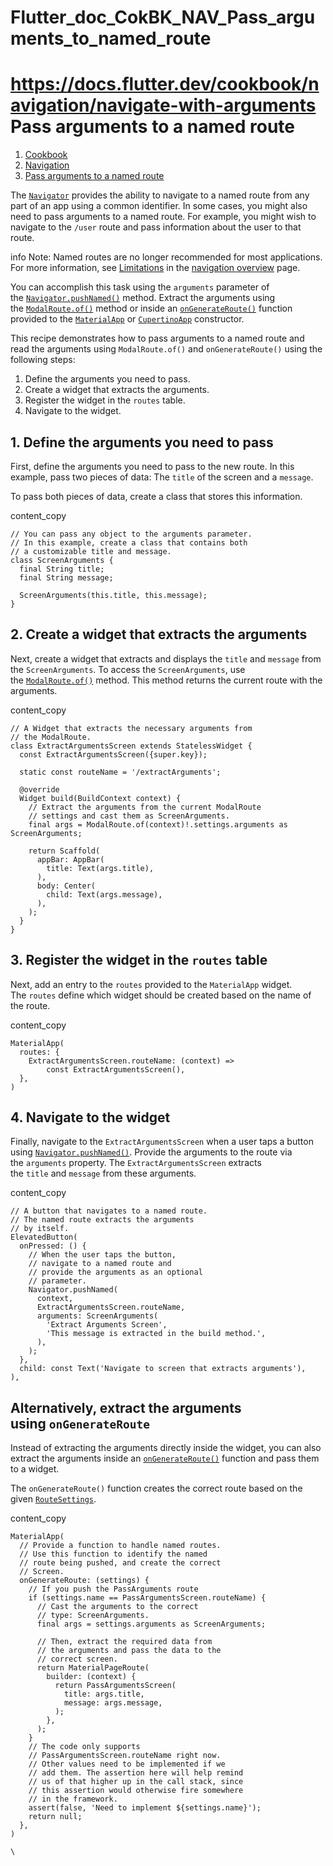 # Flutter_doc_CokBK_NAV_Pass_arguments_to_named_route
 https://docs.flutter.dev/cookbook/navigation/navigate-with-arguments
Pass arguments to a named route
===============================

1.  [Cookbook](https://docs.flutter.dev/cookbook)
2.  [Navigation](https://docs.flutter.dev/cookbook/navigation)
3.  [Pass arguments to a named route](https://docs.flutter.dev/cookbook/navigation/navigate-with-arguments)

The [`Navigator`](https://api.flutter.dev/flutter/widgets/Navigator-class.html) provides the ability to navigate to a named route from any part of an app using a common identifier. In some cases, you might also need to pass arguments to a named route. For example, you might wish to navigate to the `/user` route and pass information about the user to that route.

info Note: Named routes are no longer recommended for most applications. For more information, see [Limitations](https://docs.flutter.dev/ui/navigation#limitations) in the [navigation overview](https://docs.flutter.dev/ui/navigation) page.

You can accomplish this task using the `arguments` parameter of the [`Navigator.pushNamed()`](https://api.flutter.dev/flutter/widgets/Navigator/pushNamed.html) method. Extract the arguments using the [`ModalRoute.of()`](https://api.flutter.dev/flutter/widgets/ModalRoute/of.html) method or inside an [`onGenerateRoute()`](https://api.flutter.dev/flutter/widgets/WidgetsApp/onGenerateRoute.html) function provided to the [`MaterialApp`](https://api.flutter.dev/flutter/material/MaterialApp-class.html) or [`CupertinoApp`](https://api.flutter.dev/flutter/cupertino/CupertinoApp-class.html) constructor.

This recipe demonstrates how to pass arguments to a named route and read the arguments using `ModalRoute.of()` and `onGenerateRoute()` using the following steps:

1.  Define the arguments you need to pass.
2.  Create a widget that extracts the arguments.
3.  Register the widget in the `routes` table.
4.  Navigate to the widget.

[](https://docs.flutter.dev/cookbook/navigation/navigate-with-arguments#1-define-the-arguments-you-need-to-pass)1\. Define the arguments you need to pass
---------------------------------------------------------------------------------------------------------------------------------------------------------

First, define the arguments you need to pass to the new route. In this example, pass two pieces of data: The `title` of the screen and a `message`.

To pass both pieces of data, create a class that stores this information.

content_copy

```
// You can pass any object to the arguments parameter.
// In this example, create a class that contains both
// a customizable title and message.
class ScreenArguments {
  final String title;
  final String message;

  ScreenArguments(this.title, this.message);
}
```

[](https://docs.flutter.dev/cookbook/navigation/navigate-with-arguments#2-create-a-widget-that-extracts-the-arguments)2\. Create a widget that extracts the arguments
---------------------------------------------------------------------------------------------------------------------------------------------------------------------

Next, create a widget that extracts and displays the `title` and `message` from the `ScreenArguments`. To access the `ScreenArguments`, use the [`ModalRoute.of()`](https://api.flutter.dev/flutter/widgets/ModalRoute/of.html) method. This method returns the current route with the arguments.

content_copy

```
// A Widget that extracts the necessary arguments from
// the ModalRoute.
class ExtractArgumentsScreen extends StatelessWidget {
  const ExtractArgumentsScreen({super.key});

  static const routeName = '/extractArguments';

  @override
  Widget build(BuildContext context) {
    // Extract the arguments from the current ModalRoute
    // settings and cast them as ScreenArguments.
    final args = ModalRoute.of(context)!.settings.arguments as ScreenArguments;

    return Scaffold(
      appBar: AppBar(
        title: Text(args.title),
      ),
      body: Center(
        child: Text(args.message),
      ),
    );
  }
}
```

[](https://docs.flutter.dev/cookbook/navigation/navigate-with-arguments#3-register-the-widget-in-the-routes-table)3\. Register the widget in the `routes` table
---------------------------------------------------------------------------------------------------------------------------------------------------------------

Next, add an entry to the `routes` provided to the `MaterialApp` widget. The `routes` define which widget should be created based on the name of the route.

content_copy

```
MaterialApp(
  routes: {
    ExtractArgumentsScreen.routeName: (context) =>
        const ExtractArgumentsScreen(),
  },
)
```

[](https://docs.flutter.dev/cookbook/navigation/navigate-with-arguments#4-navigate-to-the-widget)4\. Navigate to the widget
---------------------------------------------------------------------------------------------------------------------------

Finally, navigate to the `ExtractArgumentsScreen` when a user taps a button using [`Navigator.pushNamed()`](https://api.flutter.dev/flutter/widgets/Navigator/pushNamed.html). Provide the arguments to the route via the `arguments` property. The `ExtractArgumentsScreen` extracts the `title` and `message` from these arguments.

content_copy

```
// A button that navigates to a named route.
// The named route extracts the arguments
// by itself.
ElevatedButton(
  onPressed: () {
    // When the user taps the button,
    // navigate to a named route and
    // provide the arguments as an optional
    // parameter.
    Navigator.pushNamed(
      context,
      ExtractArgumentsScreen.routeName,
      arguments: ScreenArguments(
        'Extract Arguments Screen',
        'This message is extracted in the build method.',
      ),
    );
  },
  child: const Text('Navigate to screen that extracts arguments'),
),
```

[](https://docs.flutter.dev/cookbook/navigation/navigate-with-arguments#alternatively-extract-the-arguments-using-ongenerateroute)Alternatively, extract the arguments using `onGenerateRoute`
----------------------------------------------------------------------------------------------------------------------------------------------------------------------------------------------

Instead of extracting the arguments directly inside the widget, you can also extract the arguments inside an [`onGenerateRoute()`](https://api.flutter.dev/flutter/widgets/WidgetsApp/onGenerateRoute.html) function and pass them to a widget.

The `onGenerateRoute()` function creates the correct route based on the given [`RouteSettings`](https://api.flutter.dev/flutter/widgets/RouteSettings-class.html).

content_copy

```
MaterialApp(
  // Provide a function to handle named routes.
  // Use this function to identify the named
  // route being pushed, and create the correct
  // Screen.
  onGenerateRoute: (settings) {
    // If you push the PassArguments route
    if (settings.name == PassArgumentsScreen.routeName) {
      // Cast the arguments to the correct
      // type: ScreenArguments.
      final args = settings.arguments as ScreenArguments;

      // Then, extract the required data from
      // the arguments and pass the data to the
      // correct screen.
      return MaterialPageRoute(
        builder: (context) {
          return PassArgumentsScreen(
            title: args.title,
            message: args.message,
          );
        },
      );
    }
    // The code only supports
    // PassArgumentsScreen.routeName right now.
    // Other values need to be implemented if we
    // add them. The assertion here will help remind
    // us of that higher up in the call stack, since
    // this assertion would otherwise fire somewhere
    // in the framework.
    assert(false, 'Need to implement ${settings.name}');
    return null;
  },
)
```

`\
`
